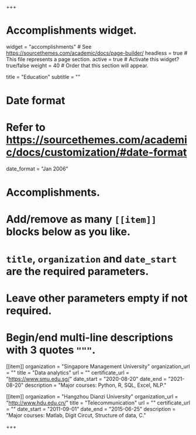 +++
# Accomplishments widget.
widget = "accomplishments"  # See https://sourcethemes.com/academic/docs/page-builder/
headless = true  # This file represents a page section.
active = true  # Activate this widget? true/false
weight = 40  # Order that this section will appear.

title = "Education"
subtitle = ""

# Date format
#   Refer to https://sourcethemes.com/academic/docs/customization/#date-format
date_format = "Jan 2006"

# Accomplishments.
#   Add/remove as many `[[item]]` blocks below as you like.
#   `title`, `organization` and `date_start` are the required parameters.
#   Leave other parameters empty if not required.
#   Begin/end multi-line descriptions with 3 quotes `"""`.

[[item]]
  organization = "Singapore Management University"
  organization_url = ""
  title = "Data analytics"
  url = ""
  certificate_url = "https://www.smu.edu.sg/"
  date_start = "2020-08-20"
  date_end = "2021-08-20"
  description = "Major courses: Python, R, SQL, Excel, NLP."

[[item]]
  organization = "Hangzhou Dianzi University"
  organization_url = "http://www.hdu.edu.cn/"
  title = "Telecommunication"
  url = ""
  certificate_url = ""
  date_start = "2011-09-01"
  date_end = "2015-06-25"
  description = "Major courses: Matlab, Digit Circut, Structure of data, C."


+++
